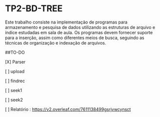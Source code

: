 # TP2-BD-TREE
Este trabalho consiste na implementação de programas para armazenamento e pesquisa de dados utilizando as estruturas de arquivo e índice estudadas em sala de aula. Os programas devem fornecer suporte para a inserção, assim como diferentes meios de busca, seguindo as técnicas  de organização e indexação de arquivos.


##TO-DO

[X] Parser

[ ] upload <file> 
  
[ ] findrec 

[ ] seek1

[ ] seek2

[ ] Relatório  : https://v2.overleaf.com/7611138499gsrjvwcynsct
